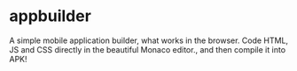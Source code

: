 # appbuilder
A simple mobile application builder, what works in the browser. Code HTML, JS and CSS directly in the beautiful Monaco editor., and then compile it into APK!
